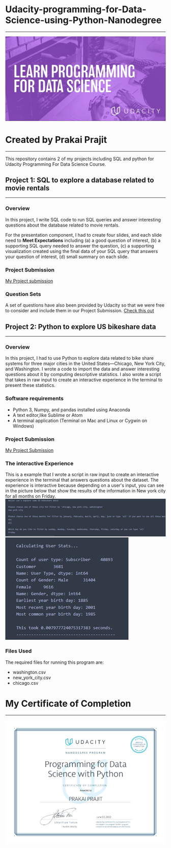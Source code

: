 # Udacity-programming-for-Data-Science-using-Python-Nanodegree
__________________________________________________________________________________________________
![Data science](https://github.com/Prakaiprajit/Udacity-programming-for-Data-Science-With-Python-Nanodegree/blob/master/Images/Data%20science.jpg)

# Created by Prakai Prajit
__________________________________________________________________________________________________
This repository contains 2 of my projects including SQL and python for Udacity Programming For Data Science Course.
## Project 1: SQL  to explore a database related to movie rentals
________________________________________________________________________________________________
### Overview
In this project, I write SQL code to run SQL queries and answer interesting questions about the database related to movie rentals. 

For the presentation component, I had to create four slides, and each slide need to **Meet Expectations** including (a) a good question of interest, (b) a supporting SQL query needed to answer the question, (c) a supporting visualization created using the final data of your SQL query that answers your question of interest, (d) small summary on each slide.

### Project Submission
[My Project submission](https://github.com/Prakaiprajit/Udacity-programming-for-Data-Science-With-Python-Nanodegree/blob/master/Project-1-SQL/report-submission-by-Prakai.pdf)

### Question Sets
A set of questions have also been provided by Udacity so that we were free to consider and include them in our Project Submission. [Check this out](https://github.com/Prakaiprajit/Udacity-programming-for-Data-Science-With-Python-Nanodegree/tree/master/Project-1-SQL/Project%20Question)

## Project 2: Python to explore US bikeshare data
______
### Overview
In this project, I had to use Python to explore data related to bike share systems for three major cities in the United States—Chicago, New York City, and Washington. I wrote a code to import the data and answer interesting questions about it by computing descriptive statistics. I also wrote a script that takes in raw input to create an interactive experience in the terminal to present these statistics.

### Software requirements
- Python 3, Numpy, and pandas installed using Anaconda
- A text editor,like Sublime or Atom
- A terminal application (Terminal on Mac and Linux or Cygwin on Windows)

### Project Submission
[My Project Submission](https://github.com/Prakaiprajit/Udacity-programming-for-Data-Science-With-Python-Nanodegree/blob/master/Project-2-Python/bikeshare.py)

### The interactive Experience
This is a example that I wrote a script in raw input to create an interactive experience in the terminal that answers questions about the dataset. The experience is interactive because depending on a user's input, you can see in the picture below that show the results of the information in New york city for all months on Friday.
![Interactive experience 1](https://github.com/Prakaiprajit/Udacity-programming-for-Data-Science-With-Python-Nanodegree/blob/master/Images/Interactive%20experience%20(1).jpg)
![Interactive experience 2](https://github.com/Prakaiprajit/Udacity-programming-for-Data-Science-With-Python-Nanodegree/blob/master/Images/Interactive%20experience%20(2).jpg)

### Files Used
The required files for running this program are:

- washington.csv
- new_york_city.csv
- chicago.csv

# My Certificate of Completion
____

![Udacity Certificate](https://github.com/Prakaiprajit/Udacity-programming-for-Data-Science-With-Python-Nanodegree/blob/master/Images/Udacity%20Certificate.jpg)

